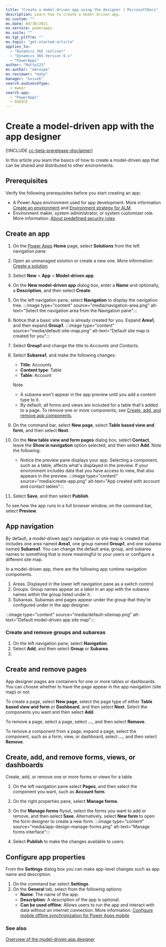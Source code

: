 ```yaml
---
title: "Create a model-driven app using the designer | MicrosoftDocs"
description: Learn how to create a model-driven app.
ms.custom: ""
ms.date: 04/30/2021
ms.service: powerapps
ms.suite: ""
ms.tgt_pltfrm: ""
ms.topic: "get-started-article"
applies_to: 
  - "Dynamics 365 (online)"
  - "Dynamics 365 Version 9.x"
  - "PowerApps"
author: "Mattp123"
ms.author: "emcoope"
ms.reviewer: "matp"
manager: "kvivek"
search.audienceType: 
  - maker
search.app: 
  - "PowerApps"
  - D365CE
---
```

# Create a model-driven app with the app designer

[!INCLUDE [cc-beta-prerelease-disclaimer](../../includes/cc-beta-prerelease-disclaimer.md)]

In this article you learn the basics of how to create a model-driven app that can be shared and distributed to other environments.

## Prerequisites
Verify the following prerequisites before you start creating an app:

- A Power Apps environment used for app development. More information [Create an environment](/power-platform/admin/create-environment) and [Environment strategy for ALM](/power-platform/alm/environment-strategy-alm).
- Environment maker, system administrator, or system customizer role. More information: [About predefined security roles](share-model-driven-app.md#about-predefined-security-roles)

## Create an app
1. On the [Power Apps](https://make.powerapps.com/?utm_source=padocs&utm_medium=linkinadoc&utm_campaign=referralsfromdoc) **Home** page, select **Solutions** from the left navigation pane.

1. Open an unmanaged solution or create a new one. More information: [Create a solution](../data-platform/create-solution.md) 

1. Select **New** > **App** > **Model-driven app**.

1. On the **New model-driven app** dialog box, enter a **Name** and optionally, a **Description**, and then select **Create**.
1. On the left navigation pane, select **Navigation** to display the navigation tree. 
   :::image type="content" source="media/navigation-area.png" alt-text="Select the navigation area from the Navigation pane":::

1. Notice that a basic site map is already created for you. Expand **Area1**, and then expand **Group1**.
   :::image type="content" source="media/default-site-map.png" alt-text="Default site map is created for you":::
1. Select **Group1** and change the title to *Accounts and Contacts*.
1. Select **Subarea1**, and make the following changes: 
   - **Title**: Accounts
   - **Content type**: Table
   - **Table**: Account

   > [!NOTE]
   > - A subarea won't appear in the app preview until you add a content type to it.
   > - By default, all forms and views are included for a table that's added to a page. To remove one or more components, see [Create, add, and remove app components](#create-add-and-remove-app-components).

1. On the command bar, select **New page**, select **Table based view and form**, and then select **Next**.
1. On the **New table view and form pages** dialog box, select **Contact**, leave the **Show in navigation** option selected, and then select **Add**. Note the following: 
   - Notice the preview pane displays your app. Selecting a component, such as a table, affects what's displayed in the preview. If your environment includes data that you have access to view, that also appears in the preview.
   :::image type="content" source="media/create-app.png" alt-text="App created with account and contact tables":::
1. Select **Save**, and then select **Publish**.

To see how the app runs in a full browser window, on the command bar, select **Preview**.

## App navigation

By default, a model-driven app's navigation or site map is created that includes one area named **Area1**, one group named **Group1**, and one subarea named **Subarea1**. You can change the default area, group, and subarea names to something that is more meaningful to your users or configure a different site map. 

In a model-driven app, there are the following app runtime navigation components. 
1. Areas. Displayed in the lower left navigation pane as a switch control. 
1. Groups. Group names appear as a label in an app with the subarea names within the group listed under it.
1. Subareas. Subareas and pages appear under the group that they're configured under in the app designer.

:::image type="content" source="media/default-sitemap.png" alt-text="Default model-driven app site map":::

### Create and remove groups and subareas

1. On the left navigation pane, select **Navigation**.
1. Select **Add**, and then select **Group** or **Subarea**.
1. 

## Create and remove pages

App designer pages are containers for one or more tables or dashboards. You can choose whether to have the page appear in the app navigation (site map) or not.

To create a page, select **New page**, select the page type of either **Table based view and form** or **Dashboard**, and then select **Next**. Select the components you want and then select **Add**.

To remove a page, select a page, select **...**, and then select **Remove**.

To remove a component from a page, expand a page, select the component, such as a form, view, or dashboard, select **...**, and then select **Remove**.

## Create, add, and remove forms, views, or dashboards

Create, add, or remove one or more forms or views for a table.

1. On the left navigation pane select **Pages**, and then select the component you want, such as **Account form**. 
1. On the right properties pane, select **Manage forms**.
1. On the **Manage forms** flyout, select the forms you want to add or remove, and then select **Save**. Alternatively, select **New form** to open the form designer to create a new form.
   :::image type="content" source="media/app-design-manage-forms.png" alt-text="Manage forms interface":::

1. Select **Publish** to make the changes available to users.




## Configure app properties

From the **Settings** dialog box you can make app-level changes such as app name and description.

1. On the command bar select **Settings**.
1. On the **General** tab, select from the following options: 
   - **Name**: The name of the app.
   - **Description**: A description of the app is optional.
   - **Can be used offline**: Allows users to run the app and interact with data without an internet connection. More information: [Configure mobile offline synchronization for Power Apps mobile](../../mobile/setup-mobile-offline.md)

### See also

[Overview of the model-driven app designer](app-designer-overview.md)